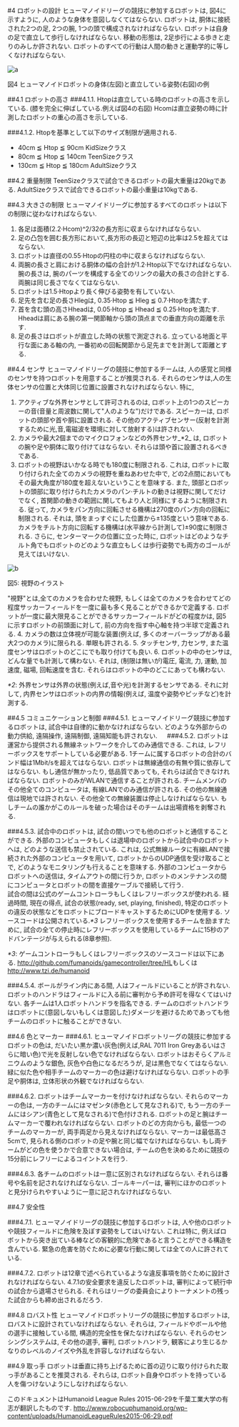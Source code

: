 #4  ロボットの設計
ヒューマノイドリーグの競技に参加するロボットは, 図4に示すように, 人のような身体を意図しなくてはならない. ロボットは, 胴体に接続された2つの足, 2つの腕, 1つの頭で構成されなければならない. ロボットは自身の足で直立して歩行しなければならない. 移動の形態は, 2足歩行による歩きと走りのみしか許されない. ロボットのすべての行動は人間の動きと運動学的に等しくなければならない.

![a](https://cloud.githubusercontent.com/assets/7608312/4429322/022710de-45e4-11e4-9658-fb20a4e94593.png)

図4 ヒューマノイドロボットの身体(左図)と直立している姿勢(右図)の例

##4.1 ロボットの高さ
###4.1.1.
Htopは直立している時のロボットの高さを示している. (膝を完全に伸ばしている.例えば図4の右図)
Hcomは直立姿勢の時に計測したロボットの重心の高さを示している.

###4.1.2.
Htopを基準として以下のサイズ制限が適用される.
* 40cm ≦  Htop ≦ 90cm  KidSizeクラス
* 80cm ≦  Htop ≦ 140cm  TeenSizeクラス
* 130cm ≦  Htop ≦ 180cm  AdultSizeクラス

##4.2 重量制限
TeenSizeクラスで試合できるロボットの最大重量は20kgである.
AdultSizeクラスで試合できるロボットの最小重量は10kgである.

##4.3 大きさの制限
ヒューマノイドリーグに参加するすべてのロボットは以下の制限に従わなければならない.

1. 各足は面積(2.2·Hcom)^2/32の長方形に収まらなければならない.
2. 足の凸包を囲む長方形において,長方形の長辺と短辺の比率は2.5を超えてはならない.
3. ロボットは直径の0.55·Htopの円柱の中に収まらなければならない.
4. 両腕の長さと肩における胴体の幅の合計が1.2·Htop以下でなければならない. 腕の長さは, 腕のパーツを構成する全てのリンクの最大の長さの合計とする. 両腕は同じ長さでなくてはならない.
5. ロボットは1.5·Htopより長く伸びる姿勢を有していない.
6. 足先を含む足の長さHlegは, 0.35·Htop ≦  Hleg ≦  0.7·Htopを満たす.
7. 首を含む頭の高さHheadは, 0.05·Htop ≦  Hhead ≦  0.25·Htopを満たす. Hheadは肩にある腕の第一関節軸から頭の頂点までの垂直方向の距離を示す.
8. 足の長さはロボットが直立した時の状態で測定される. 立っている地面と平行な面にある軸の内, 一番初めの回転関節から足先までを計測して距離とする.

##4.4 センサ
ヒューマノイドリーグの競技に参加するチームは, 人の感覚と同様のセンサを持つロボットを用意することが推奨される. それらのセンサは,人の生体センサの位置と大体同じ位置に設置されなければならない. 特に,

1. アクティブな外界センサとして許可されるのは, ロボット上の1つのスピーカーの音(音量と周波数に関して"人のような")だけである. スピーカーは, ロボットの頭部や首や胴に設置される. その他のアクティブセンサー(反射を計測するために光,音,電磁波を環境に対して放射する)は許されない.
2. カメラや最大2個までのマイクロフォンなどの外界センサ_*2_ は, ロボットの腕や足や胴体に取り付けてはならない. それらは頭や首に設置されるべきである.
3. ロボットの視野はいかなる時でも180度に制限される. これは, ロボットに取り付けられた全てのカメラの視野を重ねあわせた中で, どの2点間においてもその最大角度が180度を超えないということを意味する. また, 頭部とロボットの頭部に取り付けられたカメラのパン·チルトの動きは視野に関してだけでなく, 首関節の動きの範囲に関してもより人と同様にするように制限される. 従って, カメラをパン方向に回転させる機構は270度のパン方向の回転に制限される. それは, 頭をまっすぐにした位置から±135度という意味である. カメラをチルト方向に回転する機構は(水平線から計測して)±90度に制限される. さらに, センターマークの位置に立った時に, ロボットはどのようなチルト角でもロボットのどのような直立もしくは歩行姿勢でも両方のゴールが見えてはいけない.

![b](https://cloud.githubusercontent.com/assets/7608312/4429341/b36ae7d0-45e4-11e4-9175-d47667c263de.png)

図5: 視野のイラスト

"視野"とは,全てのカメラを合わせた視野, もしくは全てのカメラを合わせてどの程度サッカーフィールドを一度に最も多く見ることができるかで定義する. ロボットが一度に最大限見ることができるサッカーフィールドがどの程度かは, 図5に示すロボットの前頭面に対して, 前の方向を指す中心軸を持つ半球で定義される.
4. カメラの数は立体視が可能な装置(例えば, 多くのオーバーラップがある最大2つのカメラ)に限られる. 単眼も許される.
5. タッチセンサ, 力センサ, また温度センサはロボットのどこにでも取り付けても良い.
6. ロボットの中のセンサは, どんな量でも計測して構わない. それは, (制限は無いが)電圧, 電流, 力, 運動, 加速度, 磁場, 回転速度を含む. それらはロボットの中のどこにあっても構わない.

_*2_: 外界センサは外界の状態(例えば,音や光)を計測するセンサである. それに対して, 内界センサはロボットの内界の情報(例えば, 温度や姿勢やピッチなど)を計測する.

##4.5 コミュニケーションと制御
###4.5.1.
ヒューマノイドリーグ競技に参加するロボットは, 試合中は自律的に動かなければならない. どのような外部からの動力供給, 遠隔操作, 遠隔制御, 遠隔知能も許されない.
　
###4.5.2.
ロボットは運営から提供される無線ネットワークを介してのみ通信できる. これは, レフリーボックスをサポートしている必要がある. 1チームに属するロボットの合計のバンド幅は1Mbit/sを超えてはならない. ロボットは無線通信の有無や質に依存してはならない. もし通信が無かったり, 低品質であっても, それらは試合できなければならない. ロボットのみがWLANで通信することが許される. チームメンバのその他全てのコンピュータは, 有線LANでのみ通信が許される. その他の無線通信は現地では許されない. その他全ての無線装置は停止しなければならない. もしチームの誰かがこのルールを破った場合はそのチームは出場資格を剥奪される.

###4.5.3.
試合中のロボットは, 試合の間いつでも他のロボットと通信することができる. 外部のコンピュータもしくは退場中のロボットから試合中のロボットへは, どのような送信も禁止されている. これは, 公式無線ルータに有線LANで接続された外部のコンピュータを用いて, ロボットからのUDP通信を受け取ることで, どのようなモニタリングも行えることを意味する. 外部のコンピュータからロボットへの送信は, タイムアウトの間に行うか, ロボットのメンテナンスの間にコンピュータとロボットの間を直接ケーブルで接続して行う.  
試合の間は公式のゲームコントローラもしくはレフリーボックスが使われる. 経過時間, 現在の得点, 試合の状態(ready, set, playing, finished), 特定のロボットの違反の状態などをロボットにブロードキャストするためにUDPを使用する. ソースコードは公開されている._*3_ レフリーボックスを使用するチームを励ますために, 試合の全ての停止時にレフリーボックスを使用しているチームに15秒のアドバンテージが与えられる(8章参照).

_*3_: ゲームコントローラもしくはレフリーボックスのソースコードは以下にある.
<http://github.com/fumanoids/gamecontroller/tree/HL>もしくは<http://www.tzi.de/humanoid>

###4.5.4.
ボールがライン内にある間, 人はフィールドにいることが許されない. ロボットのハンドラはフィールドに入る前に審判から予め許可を得なくてはいけない. 各チームは1人ロボットハンドラを指名できる. チームのロボットハンドラはロボットに(意図しないもしくは意図した)ダメージを避けるためであっても他チームのロボットに触ることができない.


##4.6 色とマーカー
###4.6.1.
ヒューマノイドロボットリーグの競技に参加するロボットの色は, だいたい黒か濃い灰色(例えば,RAL 7011 Iron Greyあるいはさらに暗い色)で光を反射しない色でなければならない. ロボットはおそらくアルミニウムのような銀色, 灰色や白色になるだろうが, 足は黒色でなくてはならない. 緑に似た色や相手チームのマーカーの色は避けなければならない. ロボットの手足や胴体は, 立体形状の外観でなければならない.

###4.6.2.
ロボットはチームマーカーを付けなければならない. それらのマーカーの色は, 一方のチームにはマゼンタ(赤色として見なされる)で, もう一方のチームにはシアン(青色として見なされる)で色付けされる. ロボットの足と腕はチームマーカーで覆われなければならない. ロボットのどの方向からも, 最低一つのチームのマーカーが, 両手両足から見えなければならない. マーカーは最低高さ5cmで, 見られる側のロボットの足や腕と同じ幅でなければならない. もし両チームがどの色を使うかで合意できない場合は, チームの色を決めるために競技の15分前にレフリーによるコイントスを行う.

###4.6.3.
各チームのロボットは一意に区別されなければならない. それらは番号や名前を記されなければならない. ゴールキーパーは, 審判にほかのロボットと見分けられやすいように一意に記されなければならない.

##4.7 安全性

###4.7.1.
ヒューマノイドリーグの競技に参加するロボットは, 人や他のロボットや競技フィールドに危険を及ぼす姿勢をしてはいけない. これは特に, 例えばロボットから突き出ている棒などの客観的に危険であると言うことができる構造を含んでいる. 緊急の危害を防ぐために必要な行動に関しては全ての人に許されている.

###4.7.2.
ロボットは12章で述べられているような違反事項を防ぐために設計されなければならない. 4.7.1の安全要求を違反したロボットは, 審判によって続行中の試合から退場させられる. それらはリーグの委員会によりトーナメントの残った試合からも締め出されるだろう.

##4.8 ロバスト性
ヒューマノイドロボットリーグの競技に参加するロボットは, ロバストに設計されていなければならない. それらは, フィールドやボールや他の選手に接触している間, 構造的完全性を保たなければならない. それらのセンシングシステムは, その他の選手, 審判, ロボットハンドラ, 観客により生じるかなりのレベルのノイズや外乱を許容しなければならない.

##4.9 取っ手
ロボットは垂直に持ち上げるために首の辺りに取り付けられた取っ手があることを推奨される. それらは, ロボット自身やロボットを持っている人を傷つけないようにしなければならない.

このドキュメントはHumanoid League Rules 2015-06-29を千葉工業大学の有志が翻訳したものです.
<http://www.robocuphumanoid.org/wp-content/uploads/HumanoidLeagueRules2015-06-29.pdf>
